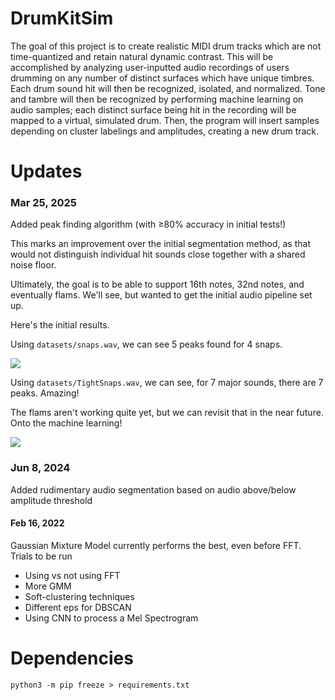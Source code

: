 # DrumKitSim
The goal of this project is to create realistic MIDI drum tracks which are not time-quantized and retain natural dynamic contrast.
This will be accomplished by analyzing user-inputted audio recordings of users drumming on any number of distinct surfaces which have unique timbres. Each drum sound hit will then be recognized, isolated, and normalized. Tone and tambre will then be recognized by performing machine learning on audio samples; each distinct surface being hit in the recording will be mapped to a virtual, simulated drum. Then, the program will insert samples depending on cluster labelings and amplitudes, creating a new drum track.

# Updates
### Mar 25, 2025
Added peak finding algorithm (with ≥80% accuracy in initial tests!)

This marks an improvement over the initial segmentation method, as that would not distinguish individual hit sounds close together with a shared noise floor.

Ultimately, the goal is to be able to support 16th notes, 32nd notes, and eventually flams. We'll see, but wanted to get the initial audio pipeline set up.

Here's the initial results.

Using `datasets/snaps.wav`, we can see 5 peaks found for 4 snaps.

![](https://drive.google.com/file/d/1atUbCRFHGtpUjKydxefmCX43CVs_ZzLm/view?usp=drive_link)

Using `datasets/TightSnaps.wav`, we can see, for 7 major sounds, there are 7 peaks. Amazing!

The flams aren't working quite yet, but we can revisit that in the near future. Onto the machine learning!

![](https://drive.google.com/file/d/1LaVaQdlKYZnLdTLaziLrtl8onWf44aSy/view?usp=drive_link)

### Jun 8, 2024
Added rudimentary audio segmentation based on audio above/below amplitude threshold

#### Feb 16, 2022
Gaussian Mixture Model currently performs the best, even before FFT. 
Trials to be run
* Using vs not using FFT
* More GMM
* Soft-clustering techniques
* Different eps for DBSCAN
* Using CNN to process a Mel Spectrogram

# Dependencies
`python3 -m pip freeze > requirements.txt`